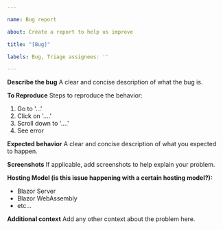 ```yaml
---

name: Bug report

about: Create a report to help us improve

title: "[Bug]"

labels: Bug, Triage assignees: ''

---
```


**Describe the bug**
A clear and concise description of what the bug is.

**To Reproduce**
Steps to reproduce the behavior:

1. Go to '...'
2. Click on '....'
3. Scroll down to '....'
4. See error

**Expected behavior**
A clear and concise description of what you expected to happen.

**Screenshots**
If applicable, add screenshots to help explain your problem.

**Hosting Model (is this issue happening with a certain hosting model?):**

- Blazor Server
- Blazor WebAssembly
- etc...

**Additional context**
Add any other context about the problem here.
